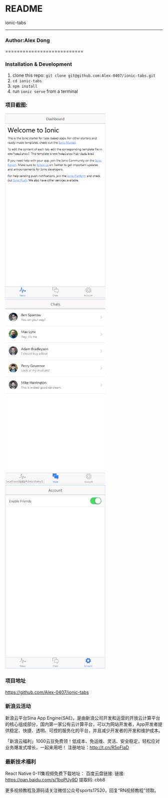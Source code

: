 README
===========================
ionic-tabs

****
### Author:Alex Dong

===========================

### Installation & Development

1. clone this repo: `git clone git@github.com:Alex-0407/ionic-tabs.git`
2. `cd ionic-tabs`
3. `npm install`
4. run `ionic serve` from a terminal

### 项目截图:

<img src="https://github.com/Alex-0407/ionic-tabs/blob/master/www/img/1.PNG" width="320px" style="display:inline;">
    
<img src="https://github.com/Alex-0407/ionic-tabs/blob/master/www/img/2.PNG" width="320px" style="display:inline;">

<img src="https://github.com/Alex-0407/ionic-tabs/blob/master/www/img/3.PNG" width="320px" style="display:inline;">

### 项目地址
https://github.com/Alex-0407/ionic-tabs

### 新浪云活动
新浪云平台Sina App Engine(SAE)，是由新浪公司开发和运营的开放云计算平台的核心组成部分，国内第一家公有云计算平台，可以为网站开发者，App开发者提供稳定、快捷、透明、可控的服务化的平台，并且减少开发者的开发和维护成本。

「新浪云福利」1000云豆免费领！低成本、免运维、灵活、安全稳定，轻松应对业务爆发式增长，一起来用吧！ 注册地址：http://t.cn/R5oFIaD


### 最新技术福利

React Native 0-11集视频免费下载地址： 百度云盘链接: 链接: https://pan.baidu.com/s/1boPUy9D 提取码: cbb8

更多视频教程及源码请关注微信公众号sports17520，回复“RN视频教程”领取。
